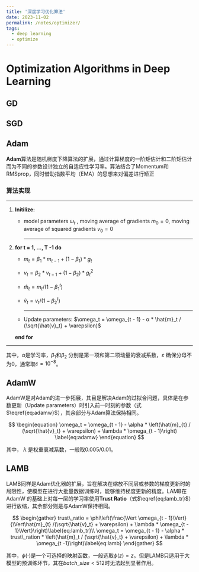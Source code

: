```yaml
---
title: '深度学习优化算法'
date: 2023-11-02
permalink: /notes/optimizer/
tags:
  - deep learning
  - optimize
---
```



# Optimization Algorithms in Deep Learning

## GD

## SGD

## Adam

**Adam**算法是随机梯度下降算法的扩展，通过计算梯度的一阶矩估计和二阶矩估计而为不同的参数设计独立的自适应性学习率。算法结合了Momentum和RMSprop，同时借助指数平均（EMA）的思想来对偏差进行矫正

### 算法实现

---

1. **Initilize:**

   - model parameters $\omega_t$ , moving average of gradients $m_0 = 0$, moving average of squared gradients $v_0 = 0$

     ---

2. **for t = 1, ..., T -1 do**

   - $m_t = β_1 * m_{t-1} + (1 - β_1) * g_t$
   - $v_t = β_2 * v_{t-1} + (1 - β_2) * g_t^2$

   - $\hat{m}_t = m_t / (1 - β_1^t)$

   - $\hat{v}_t = v_t / (1 - β_2^t)$

     ---

   - Update parameters: $\omega_t = \omega_{t - 1} - α * \hat{m}_t / (\sqrt{\hat{v}_t} + \varepsilon)$

   **end for**

---

其中，$\alpha$是学习率，$\beta_1$和$\beta_2$ 分别是第一项和第二项动量的衰减系数，$\varepsilon$ 确保分母不为0，通常取$\varepsilon = 10^{-8}$。

## AdamW

AdamW是对Adam的进一步拓展，其目是解决Adam的过拟合问题，具体是在参数更新（Update parameters）时引入前一时刻的参数（式$\eqref{eq:adamw}$），其余部分与Adam算法保持相同。

$$
\begin{equation}
\omega_t = \omega_{t - 1} - \alpha * \left(\hat{m}_{t} / (\sqrt{\hat{v}_t} + \varepsilon) + \lambda * \omega_{t - 1}\right)
\label{eq:adamw}
\end{equation}
$$

其中， $\lambda$ 是权重衰减系数，一般取$0.005/0.01$。

## LAMB

LAMB同样是Adam优化器的扩展，旨在解决在缩放不同层或参数的梯度更新时的局限性，使模型在进行大批量数据训练时，能够维持梯度更新的精度。LAMB在AdamW 的基础上对每一层的学习率使用**Trust Ratio**（式$\eqref{eq:lamb_tr}$）进行放缩，其余部分则是与AdamW保持相同。

$$
\begin{gather}
trust\_ratio = \phi\left(\frac{\Vert \omega_{t - 1}\Vert}{\Vert\hat{m}_{t} /(\sqrt{\hat{v}_t} + \varepsilon) + \lambda * \omega_{t - 1}\Vert}\right)\label{eq:lamb_tr}\\
\omega_t = \omega_{t - 1} - \alpha * trust\_ration * \left(\hat{m}_t / (\sqrt{\hat{v}_t} + \varepsilon) +  \lambda * \omega_{t -1}\right)\label{eq:lamb}
\end{gather}
$$

其中，$\phi(\cdot)$是一个可选择的映射函数，一般选取$\phi(z) = z$。但是LAMB只适用于大模型的预训练环节，其在$batch\_size < 512$时无法起到显著作用。
